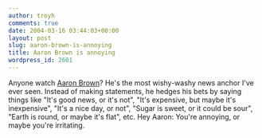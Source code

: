 ```yaml
---
author: troyh
comments: true
date: 2004-03-16 03:44:03+00:00
layout: post
slug: aaron-brown-is-annoying
title: Aaron Brown is annoying
wordpress_id: 2601
---
```


Anyone watch [Aaron Brown](http://www.cnn.com/CNN/Programs/aaron.brown/index.html)? He's the most wishy-washy news anchor I've ever seen. Instead of making statements, he hedges his bets by saying things like "It's good news, or it's not", "It's expensive, but maybe it's inexpensive", "It's a nice day, or not", "Sugar is sweet, or it could be sour", "Earth is round, or maybe it's flat", etc. Hey Aaron: You're annoying, or maybe you're irritating.
